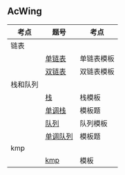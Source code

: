 ## AcWing

|考点|题号|考点|
|--|--|--|
|链表|
| |[单链表](https://github.com/Y-puyu/AcWing/blob/master/basic-algorithm/unit2-data-structure/single_list.cpp)|单链表模板|
| |[双链表](https://github.com/Y-puyu/AcWing/blob/master/basic-algorithm/unit2-data-structure/double_list.cpp)|双链表模板|
|栈和队列|
| |[栈](https://github.com/Y-puyu/AcWing/blob/master/basic-algorithm/unit2-data-structure/stack.cpp)|栈模板|
| |[单调栈](https://github.com/Y-puyu/AcWing/blob/master/basic-algorithm/unit2-data-structure/monotonic_stack.cpp)|模板题|
| |[队列](https://github.com/Y-puyu/AcWing/blob/master/basic-algorithm/unit2-data-structure/queue.cpp)|队列模板|
| |[单调队列](https://github.com/Y-puyu/AcWing/blob/master/basic-algorithm/unit2-data-structure/monotonic_queue.cpp)|模板题|
|kmp|
| |[kmp](https://github.com/Y-puyu/AcWing/blob/master/basic-algorithm/unit2-data-structure/kmp.cpp)|模板|
